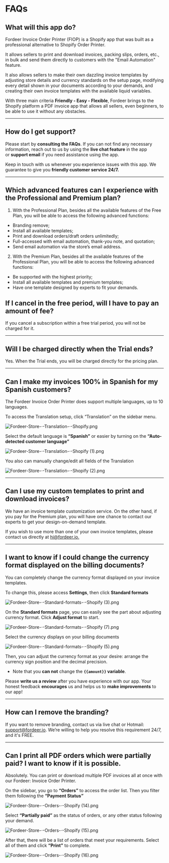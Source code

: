 # FAQs
## **What will this app do?**

Fordeer Invoice Order Printer (FIOP) is a Shopify app that was built as a professional alternative to Shopify Order Printer. 

It allows sellers to print and download invoices, packing slips, orders, etc., in bulk and send them directly to customers with the "Email Automation" feature. 

It also allows sellers to make their own dazzling invoice templates by adjusting store details and currency standards on the setup page, modifying every detail shown in your documents according to your demands, and creating their own invoice templates with the available liquid variables. 

With three main criteria **Friendly - Easy - Flexible**, Fordeer brings to the Shopify platform a PDF invoice app that allows all sellers, even beginners, to be able to use it without any obstacles.

---

## **How do I get support?**

Please start by **consulting the FAQs**. If you can not find any necessary information, reach out to us by using the **live chat feature** in the app or **support email** if you need assistance using the app.

Keep in touch with us whenever you experience issues with this app. We guarantee to give you **friendly customer service 24/7.**

---

## **Which advanced features can I experience with the Professional and Premium plan?**

1. With the Professional Plan, besides all the available features of the Free Plan, you will be able to access the following advanced functions:

- Branding remove;
- Install all available templates;
- Print and download orders/draft orders unlimitedly;
- Full-accessed with email automation, thank-you note, and quotation;
- Send email automation via the store’s email address.

2. With the Premium Plan, besides all the available features of the Professional Plan, you will be able to access the following advanced functions:

- Be supported with the highest priority;
- Install all available templates and premium templates;
- Have one template designed by experts to fit your demands.

## **If I cancel in the free period, will I have to pay an amount of fee?**

If you cancel a subscription within a free trial period, you will not be charged for it.

---

## **Will I be charged directly when the Trial ends?**

Yes. When the Trial ends, you will be charged directly for the pricing plan. 

---

## **Can I make my invoices 100% in Spanish for my Spanish customers?**

The Fordeer Invoice Order Printer does support multiple languages, up to 10 languages. 

To access the Translation setup, click “Translation” on the sidebar menu. 

![Fordeer-Store-·-Translation-·-Shopify.png](FAQs%201%200%206fd77e5d91234396924fffddf29f1586/Fordeer-Store--Translation--Shopify.png)

Select the default language is **“Spanish”** or easier by turning on the **“Auto-detected customer language”**

![Fordeer-Store-·-Translation-·-Shopify (1).png](FAQs%201%200%206fd77e5d91234396924fffddf29f1586/Fordeer-Store--Translation--Shopify_(1).png)

You also can manually change/edit all fields of the Translation

![Fordeer-Store-·-Translation-·-Shopify (2).png](FAQs%201%200%206fd77e5d91234396924fffddf29f1586/Fordeer-Store--Translation--Shopify_(2).png)

---

## **Can I use my custom templates to print and download invoices?**

We have an invoice template customization service. On the other hand, if you pay for the Premium plan, you will have one chance to contact our experts to get your design-on-demand template. 

If you wish to use more than one of your own invoice templates, please contact us directly at [hi@fordeer.io.](https://www.notion.so/FAQs-1-0-6fd77e5d91234396924fffddf29f1586)

---

## I want to know if I could change the currency format displayed on the billing documents?

You can completely change the currency format displayed on your invoice templates.

To change this, please access **Settings**, then click **Standard formats**

![Fordeer-Store-·-Standard-formats-·-Shopify (3).png](FAQs%201%200%206fd77e5d91234396924fffddf29f1586/Fordeer-Store--Standard-formats--Shopify_(3).png)

On the **Standard formats** page, you can easily see the part about adjusting currency format. Click **Adjust format** to start. 

![Fordeer-Store-·-Standard-formats-·-Shopify (7).png](FAQs%201%200%206fd77e5d91234396924fffddf29f1586/Fordeer-Store--Standard-formats--Shopify_(7).png)

Select the currency displays on your billing documents

![Fordeer-Store-·-Standard-formats-·-Shopify (5).png](FAQs%201%200%206fd77e5d91234396924fffddf29f1586/Fordeer-Store--Standard-formats--Shopify_(5).png)

Then, you can adjust the currency format as your desire: arrange the currency sign position and the decimal precision. 

- Note that you **can not** change the **`{{amount}}` variable**.

Please **write us a review** after you have experience with our app. Your honest feedback **encourages** us and helps us to **make improvements** to our app!

---

## How can I remove the branding?

If you want to remove branding, contact us via live chat or Hotmail: support@fordeer.io. We’re willing to help you resolve this requirement 24/7, and it's FREE. 

---

## Can I print all PDF orders which were partially paid? I want to know if it is possible.

Absolutely. You can print or download multiple PDF invoices all at once with our Fordeer: Invoice Order Printer. 

On the sidebar, you go to **“Orders”** to access the order list. Then you filter them following the **“Payment Status”**

![Fordeer-Store-·-Orders-·-Shopify (14).png](FAQs%201%200%206fd77e5d91234396924fffddf29f1586/Fordeer-Store--Orders--Shopify_(14).png)

Select **“Partially paid”** as the status of orders, or any other status following your demand. 

![Fordeer-Store-·-Orders-·-Shopify (15).png](FAQs%201%200%206fd77e5d91234396924fffddf29f1586/Fordeer-Store--Orders--Shopify_(15).png)

After that, there will be a list of orders that meet your requirements. Select all of them and click **“Print”** to complete. 

![Fordeer-Store-·-Orders-·-Shopify (16).png](FAQs%201%200%206fd77e5d91234396924fffddf29f1586/Fordeer-Store--Orders--Shopify_(16).png)
